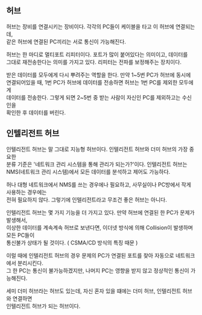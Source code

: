 ## 허브

허브는 장비를 연결시키는 장비이다. 각각의 PC들이 케이블을 타고 이 허브에 연결되는데,  
같은 허브에 연결된 PC끼리는 서로 통신이 가능해진다.

허브는 한 마디로 멀티포트 리피터이다. 포트가 많이 붙어있다는 의미이고, 데이터를  
그대로 재전송한다는 의미를 가지고 있다. 리피터는 전파를 보정해주는 장치이다.

받은 데이터를 모두에게 다시 뿌려주는 역할을 한다. 만약 1~5번 PC가 허브에 동시에  
연결되어있을 때, 1번 PC가 허브에 데이터를 전송하면 허브는 1번 PC를 제외한 모두에게  
데이터를 전송한다. 그렇게 되면 2~5번 중 받는 사람이 자신인 PC를 제외하고는 수신인을  
확인한 후 데이터를 버린다.

## 인텔리전트 허브

인텔리전트 허브는 말 그대로 지능형 허브이다. 인텔리전트 허브와 더미 허브의 가장 중요한  
분류 기준은 '네트워크 관리 시스템을 통해 관리가 되는가?'이다. 인텔리전트 허브는  
NMS(네트워크 관리 시스템)에서 모든 데이터를 분석하고 제어도 가능하다.

허나 대형 네트워크에서 NMS를 쓰는 경우에나 필요하고, 사무실이나 PC방에서 작게 사용하는 경우에는  
전혀 필요하지 않다. 그렇기에 인텔리전트라고 무조건 좋은 허브는 아니다.

인텔리전트 허브는 몇 가지 기능을 더 가지고 있다. 만약 허브에 연결된 한 PC가 문제가 발생해서,  
이상한 데이터를 계속계속 허브로 보낸다면, 이더넷 방식에 의해 Collision이 발생하며 모든 PC들이  
통신불가 상태가 될 것이다. ( CSMA/CD 방식의 특징 때문 )

이럴 때에 인텔리전트 허브의 경우 문제의 PC가 연결된 포트를 찾아 자동으로 네트워크에서 분리시킨다.  
그 한 PC는 통신이 불가능하겠지만, 나머지 PC는 영향을 받지 않고 정상적인 통신이 가능해진다.

세미 더미 허브라는 허브도 있는데, 자신 혼자 있을 떄에는 더미 허브, 인텔리전트 허브와 연결하면  
인텔리전트 허브가 되는 허브이다.
